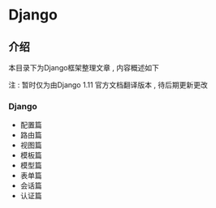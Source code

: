 # Django

## 介绍

本目录下为Django框架整理文章 , 内容概述如下

注 : 暂时仅为由Django 1.11 官方文档翻译版本 , 待后期更新更改

### Django

- 配置篇
- 路由篇
- 视图篇
- 模板篇
- 模型篇
- 表单篇
- 会话篇
- 认证篇
